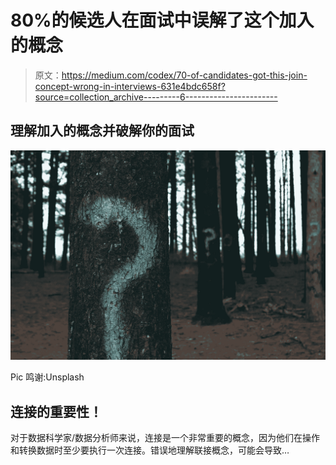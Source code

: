 # 80%的候选人在面试中误解了这个加入的概念

> 原文：<https://medium.com/codex/70-of-candidates-got-this-join-concept-wrong-in-interviews-631e4bdc658f?source=collection_archive---------6----------------------->

## 理解加入的概念并破解你的面试

![](img/38d4e02e83b4694719e536d7c43bb19e.png)

Pic 鸣谢:Unsplash

## 连接的重要性！

对于数据科学家/数据分析师来说，连接是一个非常重要的概念，因为他们在操作和转换数据时至少要执行一次连接。错误地理解联接概念，可能会导致…